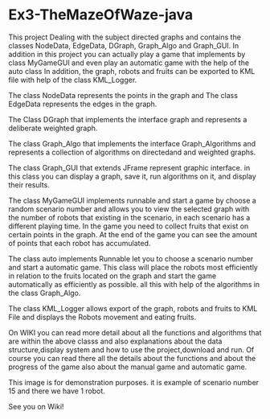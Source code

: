 # Ex3-TheMazeOfWaze-java

This project Dealing with the subject directed graphs and contains the classes NodeData, EdgeData, DGraph, Graph_Algo and Graph_GUI.
In addition in this project you can actually play a game that implements by class MyGameGUI and even play an automatic game with the help of the auto class
In addition, the graph, robots and fruits  can be exported to KML file with help of the class KML_Logger.

The class NodeData represents the points in the graph and The class EdgeData represents the edges in the graph.

The Class DGraph that implements the interface graph and represents a deliberate weighted graph.

The class Graph_Algo that implements the interface Graph_Algorithms and represents a collection of algorithms on directedand and weighted graphs.

The class Graph_GUI that extends JFrame represent graphic interface.
in this class you can display a graph, save it, run algorithms on it, and display their results.

The class MyGameGUI implements runnable and start a game by choose a random scenario number and allows you to view the selected graph with the number
of robots  that existing in the scenario, in each scenario has a different playing time.
In the game you need to collect fruits that exist on certain points in the graph.
At the end of the game you can see the amount of points that each robot has accumulated.

The class auto implements Runnable  let you to choose a scenario number and start a automatic game.
This class will place the robots most efficiently in relation to the fruits located on the graph and start the game automatically
as efficiently as possible.
all this with help of the algorithms in the class Graph_Algo.

The class KML_Logger allows export of the graph, robots and fruits to KML File and displays the Robots movement and eating fruits.

On WIKI you can read more detail about all the functions and algorithms that are within the above classs and also explanations
about the data structure,display system and how to use the project,download and run.
Of course you can read there all the details about the functions and about the progress of the game also about the manual game and automatic game.






This image is for demonstration purposes.
it is example of scenario number 15 and there we have 1 robot.

See you on Wiki!

